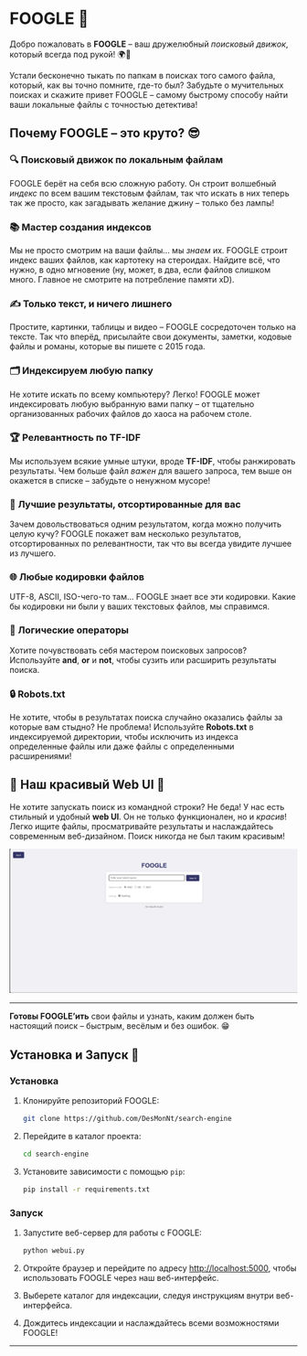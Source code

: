# FOOGLE 🚀

Добро пожаловать в **FOOGLE** – ваш дружелюбный *поисковый движок*, который всегда под рукой! 🌍📂

Устали бесконечно тыкать по папкам в поисках того самого файла, который, как вы точно помните, где-то был? Забудьте о мучительных поисках и скажите привет FOOGLE – самому быстрому способу найти ваши локальные файлы с точностью детектива!

## Почему FOOGLE – это круто? 😎

### 🔍 **Поисковый движок по локальным файлам**
FOOGLE берёт на себя всю сложную работу. Он строит волшебный *индекс* по всем вашим текстовым файлам, так что искать в них теперь так же просто, как загадывать желание джину – только без лампы!

### 📚 **Мастер создания индексов**
Мы не просто смотрим на ваши файлы... мы *знаем* их. FOOGLE строит индекс ваших файлов, как картотеку на стероидах. Найдите всё, что нужно, в одно мгновение (ну, может, в два, если файлов слишком много. Главное не смотрите на потребление памяти xD).

### ✍️ **Только текст, и ничего лишнего**
Простите, картинки, таблицы и видео – FOOGLE сосредоточен только на тексте. Так что вперёд, присылайте свои документы, заметки, кодовые файлы и романы, которые вы пишете с 2015 года.

### 🗂️ **Индексируем любую папку**
Не хотите искать по всему компьютеру? Легко! FOOGLE может индексировать любую выбранную вами папку – от тщательно организованных рабочих файлов до хаоса на рабочем столе.

### 🏆 **Релевантность по TF-IDF**
Мы используем всякие умные штуки, вроде **TF-IDF**, чтобы ранжировать результаты. Чем больше файл *важен* для вашего запроса, тем выше он окажется в списке – забудьте о ненужном мусоре!

### 📜 **Лучшие результаты, отсортированные для вас**
Зачем довольствоваться одним результатом, когда можно получить целую кучу? FOOGLE покажет вам несколько результатов, отсортированных по релевантности, так что вы всегда увидите лучшее из лучшего.

### 🌐 **Любые кодировки файлов**
UTF-8, ASCII, ISO-чего-то там... FOOGLE знает все эти кодировки. Какие бы кодировки ни были у ваших текстовых файлов, мы справимся.

### 🧠 **Логические операторы**
Хотите почувствовать себя мастером поисковых запросов? Используйте **and**, **or** и **not**, чтобы сузить или расширить результаты поиска.

### 🔒 **Robots.txt**
Не хотите, чтобы в результатах поиска случайно оказались файлы за которые вам стыдно? Не проблема! Используйте **Robots.txt** в индексируемой директории, чтобы исключить из индекса определенные файлы или даже файлы с определенными расширениями!

## 🎨 Наш красивый Web UI 🌈

Не хотите запускать поиск из командной строки? Не беда! У нас есть стильный и удобный **web UI**. Он не только функционален, но и *красив*! Легко ищите файлы, просматривайте результаты и наслаждайтесь современным веб-дизайном. Поиск никогда не был таким красивым!

![Скриншот веб-интерфейса FOOGLE](images/screenshot.png)

---

**Готовы FOOGLE’ить** свои файлы и узнать, каким должен быть настоящий поиск – быстрым, весёлым и без ошибок. 😁

## Установка и Запуск 🚀

### Установка

1. Клонируйте репозиторий FOOGLE:
    ```bash
    git clone https://github.com/DesMonNt/search-engine
    ```

2. Перейдите в каталог проекта:
    ```bash
    cd search-engine
    ```

3. Установите зависимости с помощью `pip`:
    ```bash
    pip install -r requirements.txt
    ```

### Запуск

1. Запустите веб-сервер для работы с FOOGLE:
    ```bash
    python webui.py
    ```

2. Откройте браузер и перейдите по адресу [http://localhost:5000](http://localhost:5000), чтобы использовать FOOGLE через наш веб-интерфейс.

3. Выберете каталог для индексации, следуя инструкциям внутри веб-интерфейса.
4. Дождитесь индексации и наслаждайтесь всеми возможностями FOOGLE!

---
